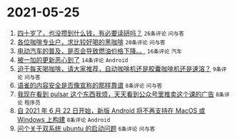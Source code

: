 # 2021-05-25

1. [四十岁了，也没攒到什么钱，有必要读研吗？](https://www.v2ex.com/t/778984) `26条评论` `问与答`
1. [各位咖啡专业户，求比较好喝的黑咖啡](https://www.v2ex.com/t/778985) `20条评论` `问与答`
1. [电动汽车的普及，是否会导致燃油价格下降。。](https://www.v2ex.com/t/778991) `16条评论` `汽车`
1. [被一加的更新恶心到了](https://www.v2ex.com/t/778993) `14条评论` `Android`
1. [迫于每天喝咖啡，请大家推荐，自动咖啡机还是胶囊咖啡机还是速溶？](https://www.v2ex.com/t/779002) `9条评论` `问与答`
1. [语雀的内容安全是否像宣称的那样靠谱](https://www.v2ex.com/t/779001) `8条评论` `问与答`
1. [我现在看到 pulsar 这个东西我烦，天天看到公众号里推卖这个课的广告](https://www.v2ex.com/t/778989) `8条评论` `程序员`
1. [自 2021 年 6 月 22 日开始，新版 Android 将不再支持在 MacOS 或 Windows 上构建](https://www.v2ex.com/t/778988) `8条评论` `Android`
1. [问个关于双系统 ubuntu 的启动问题](https://www.v2ex.com/t/778986) `6条评论` `问与答`
